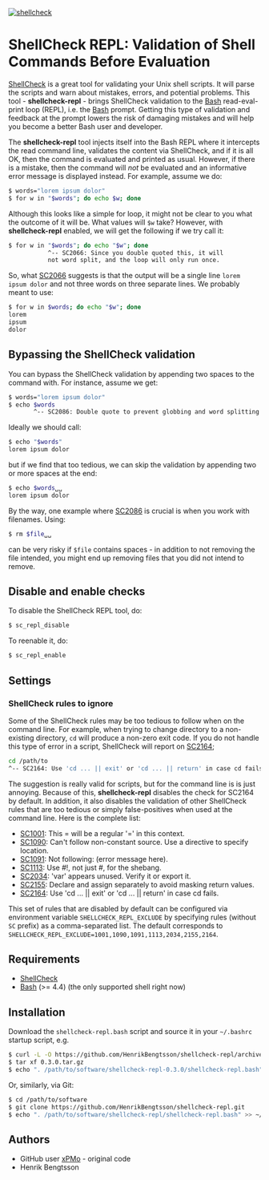 [![shellcheck](https://github.com/HenrikBengtsson/shellcheck-repl/actions/workflows/shellcheck.yml/badge.svg)](https://github.com/HenrikBengtsson/shellcheck-repl/actions/workflows/shellcheck.yml)

# ShellCheck REPL: Validation of Shell Commands Before Evaluation

[ShellCheck] is a great tool for validating your Unix shell scripts.  It will parse the scripts and warn about mistakes, errors, and potential problems.  This tool - **shellcheck-repl** - brings ShellCheck validation to the [Bash] read-eval-print loop (REPL), i.e. the [Bash] prompt.  Getting this type of validation and feedback at the prompt lowers the risk of damaging mistakes and will help you become a better Bash user and developer.
 
The **shellcheck-repl** tool injects itself into the Bash REPL where it intercepts the read command line, validates the content via ShellCheck, and if it is all OK, then the command is evaluated and printed as usual.  However, if there is a mistake, then the command will _not_ be evaluated and an informative error message is displayed instead.  For example, assume we do:

```sh
$ words="lorem ipsum dolor"
$ for w in "$words"; do echo $w; done
```

Although this looks like a simple for loop, it might not be clear to you what the outcome of it will be.  What values will `$w` take?  However, with **shellcheck-repl** enabled, we will get the following if we try call it:

```sh
$ for w in "$words"; do echo "$w"; done
           ^-- SC2066: Since you double quoted this, it will
	       not word split, and the loop will only run once.
```

So, what [SC2066] suggests is that the output will be a single line `lorem ipsum dolor` and not three words on three separate lines.  We probably meant to use:
```sh
$ for w in $words; do echo "$w"; done
lorem
ipsum
dolor
```


## Bypassing the ShellCheck validation

You can bypass the ShellCheck validation by appending two spaces to the command with.  For instance, assume we get:

```sh
$ words="lorem ipsum dolor"
$ echo $words
       ^-- SC2086: Double quote to prevent globbing and word splitting.
```
Ideally we should call:
```sh
$ echo "$words"
lorem ipsum dolor
```
but if we find that too tedious, we can skip the validation by appending two or more spaces at the end:
```sh
$ echo $words␣␣
lorem ipsum dolor
```

By the way, one example where [SC2086] is crucial is when you work with filenames.  Using:
```sh
$ rm $file␣␣
```
can be very risky if `$file` contains spaces - in addition to not removing the file intended, you might end up removing files that you did not intend to remove.


## Disable and enable checks

To disable the ShellCheck REPL tool, do:

```sh
$ sc_repl_disable
```

To reenable it, do:

```sh
$ sc_repl_enable
```


## Settings

### ShellCheck rules to ignore

Some of the ShellCheck rules may be too tedious to follow when on the command line.  For example, when trying to change directory to a non-existing directory, `cd` will produce a non-zero exit code.  If you do not handle this type of error in a script, ShellCheck will report on [SC2164];
```sh
cd /path/to
^-- SC2164: Use 'cd ... || exit' or 'cd ... || return' in case cd fails.
```

The suggestion is really valid for scripts, but for the command line is is just annoying.  Because of this, **shellcheck-repl** disables the check for SC2164 by default.  In addition, it also disables the validation of other ShellCheck rules that are too tedious or simply false-positives when used at the command line. Here is the complete list:

 * [SC1001]: This \= will be a regular '=' in this context.
 * [SC1090]: Can't follow non-constant source. Use a directive to specify location.
 * [SC1091]: Not following: (error message here).
 * [SC1113]: Use #!, not just #, for the shebang.
 * [SC2034]: 'var' appears unused. Verify it or export it.
 * [SC2155]: Declare and assign separately to avoid masking return values.
 * [SC2164]: Use 'cd ... || exit' or 'cd ... || return' in case cd fails.

This set of rules that are disabled by default can be configured via environment variable `SHELLCHECK_REPL_EXCLUDE` by specifying rules (without `SC` prefix) as a comma-separated list.  The default corresponds to `SHELLCHECK_REPL_EXCLUDE=1001,1090,1091,1113,2034,2155,2164`.


## Requirements

* [ShellCheck]
* [Bash] (>= 4.4) (the only supported shell right now)


## Installation

Download the `shellcheck-repl.bash` script and source it in your `~/.bashrc` startup script, e.g.

```sh
$ curl -L -O https://github.com/HenrikBengtsson/shellcheck-repl/archive/refs/tags/0.3.0.tar.gz
$ tar xf 0.3.0.tar.gz
$ echo ". /path/to/software/shellcheck-repl-0.3.0/shellcheck-repl.bash" >> ~/.bashrc
```

Or, similarly, via Git:

```sh
$ cd /path/to/software
$ git clone https://github.com/HenrikBengtsson/shellcheck-repl.git
$ echo ". /path/to/software/shellcheck-repl/shellcheck-repl.bash" >> ~/.bashrc
```


## Authors

* GitHub user [xPMo](https://github.com/xPMo) - original code
* Henrik Bengtsson


[ShellCheck]: https://github.com/koalaman/shellcheck
[Bash]: https://www.gnu.org/software/bash/
[SC2066]: https://github.com/koalaman/shellcheck/wiki/SC2066
[SC2086]: https://github.com/koalaman/shellcheck/wiki/SC2086
[SC1001]: https://github.com/koalaman/shellcheck/wiki/SC1001
[SC1090]: https://github.com/koalaman/shellcheck/wiki/SC1090
[SC1091]: https://github.com/koalaman/shellcheck/wiki/SC1091
[SC1113]: https://github.com/koalaman/shellcheck/wiki/SC1113
[SC2034]: https://github.com/koalaman/shellcheck/wiki/SC2034
[SC2155]: https://github.com/koalaman/shellcheck/wiki/SC2155
[SC2164]: https://github.com/koalaman/shellcheck/wiki/SC2164
